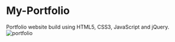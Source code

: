 # My-Portfolio
Portfolio website build using HTML5, CSS3, JavaScript and jQuery.
![portfolio](https://github.com/Iamfaizan0406/My-Portfolio/assets/93183573/9ea9fb53-74b1-4195-afac-4633a26b5717)
